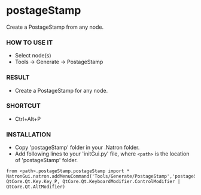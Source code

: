 # postageStamp

Create a PostageStamp from any node.

### HOW TO USE IT

* Select node(s)
* Tools -> Generate -> PostageStamp

### RESULT

* Create a PostageStamp for any node.

### SHORTCUT

* Ctrl+Alt+P

### INSTALLATION

* Copy 'postageStamp' folder in your .Natron folder.
* Add following lines to your 'initGui.py' file, where ``<path>`` is the location of 'postageStamp' folder.

```
from <path>.postageStamp.postageStamp import *
NatronGui.natron.addMenuCommand('Tools/Generate/PostageStamp','postageStamp', QtCore.Qt.Key.Key_P, QtCore.Qt.KeyboardModifier.ControlModifier | QtCore.Qt.AltModifier)